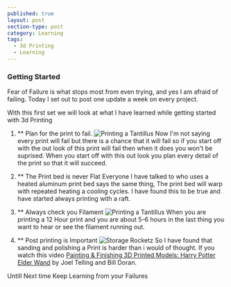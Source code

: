 ```yaml
---
published: true
layout: post
section-type: post
category: Learning
tags:
  - 3d Printing
  - Learning
---
```

### Getting Started

Fear of Failure is what stops most from even trying, and yes I am afraid of failing.  Today I set out to post one update a week on every project.

With this first set we will look at what I have learned while getting started with 3d Printing

1)	** Plan for the print to fail.
			![ Printing a Tantillus](/img/IMG_4235.jpg)
			Now I'm not saying every print will fail but there is a chance that it will fail so if you start off with the out look of this print will fail then when it does you won't be suprised.  When you start off with this out look you plan every detail of the print so that it will succeed.
            
2)	** The Print bed is never Flat
			Everyone I have talked to who uses a heated aluminum print bed says the same thing, The print bed will warp with repeated heating a cooling cycles.  I have found this to be true and have started always printing with a raft.
            
3)	** Always check you Filament
			![ Printing a Tantillus](/img/IMG_4236.jpg)
            When you are printing a 12 Hour print and you are about 5-6 hours in the last thing you want to hear or see the filament running out.
            
4)	** Post printing is Important
			![ Storage Rocketz](/img/IMG_4239.jpg)
            So I have found that sanding and polishing a Print is harder than i would of thought.  If you watch this video [Painting & Finishing 3D Printed Models: Harry Potter Elder Wand](https://youtu.be/pnqntteQx80) by Joel Telling and Bill Doran.  
            
Untill Next time Keep Learning from your Failures